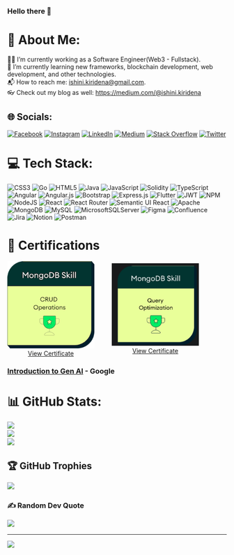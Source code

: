 ### Hello there 👋
# 💫 About Me:
👩‍💻 I’m currently working as a Software Engineer(Web3 - Fullstack).<br>🌱 I’m currently learning new frameworks, blockchain development, web development, and other technologies.<br>📬 How to reach me: ishini.kiridena@gmail.com.<br>👓 Check out my blog as well: https://medium.com/@ishini.kiridena <br>


## 🌐 Socials:
[![Facebook](https://img.shields.io/badge/Facebook-%231877F2.svg?logo=Facebook&logoColor=white)](https://facebook.com/https://www.facebook.com/ishini.kiridena/) [![Instagram](https://img.shields.io/badge/Instagram-%23E4405F.svg?logo=Instagram&logoColor=white)](https://instagram.com/https://www.instagram.com/_i.s.h.i.n.i_/) [![LinkedIn](https://img.shields.io/badge/LinkedIn-%230077B5.svg?logo=linkedin&logoColor=white)](https://linkedin.com/in/https://www.linkedin.com/in/ishini-kiridena-8a5260152/) [![Medium](https://img.shields.io/badge/Medium-12100E?logo=medium&logoColor=white)](https://medium.com/@https://medium.com/@ishini.kiridena) [![Stack Overflow](https://img.shields.io/badge/-Stackoverflow-FE7A16?logo=stack-overflow&logoColor=white)](https://stackoverflow.com/users/https://stackoverflow.com/users/13511510/ishini-kiridena) [![Twitter](https://img.shields.io/badge/Twitter-%231DA1F2.svg?logo=Twitter&logoColor=white)](https://twitter.com/https://www.linkedin.com/in/ishini-kiridena-8a5260152/) 

# 💻 Tech Stack:
![CSS3](https://img.shields.io/badge/css3-%231572B6.svg?style=flat&logo=css3&logoColor=white) ![Go](https://img.shields.io/badge/go-%2300ADD8.svg?style=flat&logo=go&logoColor=white) ![HTML5](https://img.shields.io/badge/html5-%23E34F26.svg?style=flat&logo=html5&logoColor=white) ![Java](https://img.shields.io/badge/java-%23ED8B00.svg?style=flat&logo=java&logoColor=white) ![JavaScript](https://img.shields.io/badge/javascript-%23323330.svg?style=flat&logo=javascript&logoColor=%23F7DF1E) ![Solidity](https://img.shields.io/badge/Solidity-%23363636.svg?style=flat&logo=solidity&logoColor=white) ![TypeScript](https://img.shields.io/badge/typescript-%23007ACC.svg?style=flat&logo=typescript&logoColor=white) ![Angular](https://img.shields.io/badge/angular-%23DD0031.svg?style=flat&logo=angular&logoColor=white) ![Angular.js](https://img.shields.io/badge/angular.js-%23E23237.svg?style=flat&logo=angularjs&logoColor=white) ![Bootstrap](https://img.shields.io/badge/bootstrap-%23563D7C.svg?style=flat&logo=bootstrap&logoColor=white) ![Express.js](https://img.shields.io/badge/express.js-%23404d59.svg?style=flat&logo=express&logoColor=%2361DAFB) ![Flutter](https://img.shields.io/badge/Flutter-%2302569B.svg?style=flat&logo=Flutter&logoColor=white) ![JWT](https://img.shields.io/badge/JWT-black?style=flat&logo=JSON%20web%20tokens) ![NPM](https://img.shields.io/badge/NPM-%23000000.svg?style=flat&logo=npm&logoColor=white) ![NodeJS](https://img.shields.io/badge/node.js-6DA55F?style=flat&logo=node.js&logoColor=white) ![React](https://img.shields.io/badge/react-%2320232a.svg?style=flat&logo=react&logoColor=%2361DAFB) ![React Router](https://img.shields.io/badge/React_Router-CA4245?style=flat&logo=react-router&logoColor=white) ![Semantic UI React](https://img.shields.io/badge/Semantic%20UI%20React-%2335BDB2.svg?style=flat&logo=SemanticUIReact&logoColor=white) ![Apache](https://img.shields.io/badge/apache-%23D42029.svg?style=flat&logo=apache&logoColor=white) ![MongoDB](https://img.shields.io/badge/MongoDB-%234ea94b.svg?style=flat&logo=mongodb&logoColor=white) ![MySQL](https://img.shields.io/badge/mysql-%2300f.svg?style=flat&logo=mysql&logoColor=white) ![MicrosoftSQLServer](https://img.shields.io/badge/Microsoft%20SQL%20Sever-CC2927?style=flat&logo=microsoft%20sql%20server&logoColor=white) 	![Figma](https://img.shields.io/badge/figma-%23F24E1E.svg?style=flat&logo=figma&logoColor=white) ![Confluence](https://img.shields.io/badge/confluence-%23172BF4.svg?style=flat&logo=confluence&logoColor=white) ![Jira](https://img.shields.io/badge/jira-%230A0FFF.svg?style=flat&logo=jira&logoColor=white) ![Notion](https://img.shields.io/badge/Notion-%23000000.svg?style=flat&logo=notion&logoColor=white) ![Postman](https://img.shields.io/badge/Postman-FF6C37?style=flat&logo=postman&logoColor=white)

# 🏅 Certifications

<div style="display: flex; gap: 40px; align-items: center;">

  <div style="text-align: center;">
    <img src="https://raw.githubusercontent.com/IshiniKiridena/certificates/main/badges/crud-operations-in-mongodb.png" alt="CRUD Operations in MongoDB" width="200" />
    <br/>
    <a href="https://www.credly.com/badges/68aa6ff9-c46c-41ee-9347-f220ad45d18a/public_url">View Certificate</a>
  </div>

  <div style="text-align: center;">
    <img src="https://raw.githubusercontent.com/IshiniKiridena/certificates/main/badges/MongoDB-Query-Optimization-Techniques.png" alt="MongoDB Query Optimization Techniques" width="200" />
    <br/>
    <a href="https://www.credly.com/badges/763e6d73-26c2-4ef3-952e-570099bca37a/public_url">View Certificate</a>
  </div>

</div>

### [Introduction to Gen AI](https://www.cloudskillsboost.google/public_profiles/a7039342-a06f-472a-9049-fd8090fa1bd6/badges/18192760) - Google

# 📊 GitHub Stats:
![](https://github-readme-stats.vercel.app/api?username=IshiniKiridena&theme=shades-of-purple&hide_border=false&include_all_commits=true&count_private=true)<br/>
![](https://github-readme-streak-stats.herokuapp.com/?user=IshiniKiridena&theme=shades-of-purple&hide_border=false)<br/>
![](https://github-readme-stats.vercel.app/api/top-langs/?username=IshiniKiridena&theme=shades-of-purple&hide_border=false&include_all_commits=true&count_private=true&layout=compact)

## 🏆 GitHub Trophies
![](https://github-profile-trophy.vercel.app/?username=IshiniKiridena&theme=radical&no-frame=false&no-bg=false&margin-w=4)

### ✍️ Random Dev Quote
![](https://quotes-github-readme.vercel.app/api?type=horizontal&theme=radical)

---
[![](https://visitcount.itsvg.in/api?id=IshiniKiridena&icon=5&color=11)](https://visitcount.itsvg.in)

